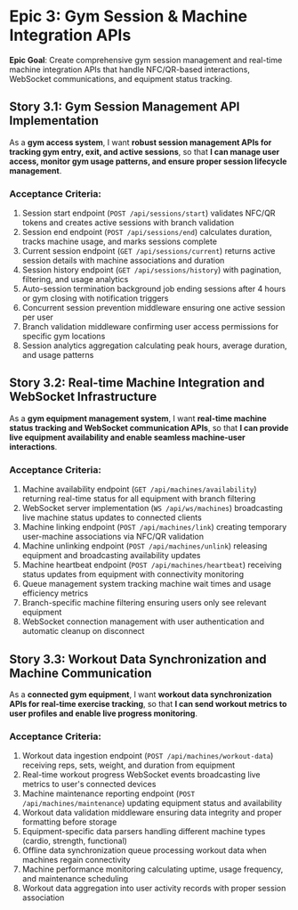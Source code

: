 # Epic 3: Gym Session & Machine Integration APIs

**Epic Goal**: Create comprehensive gym session management and real-time machine integration APIs that handle NFC/QR-based interactions, WebSocket communications, and equipment status tracking.

## Story 3.1: Gym Session Management API Implementation

As a **gym access system**,
I want **robust session management APIs for tracking gym entry, exit, and active sessions**,
so that **I can manage user access, monitor gym usage patterns, and ensure proper session lifecycle management**.

### Acceptance Criteria:
1. Session start endpoint (`POST /api/sessions/start`) validates NFC/QR tokens and creates active sessions with branch validation
2. Session end endpoint (`POST /api/sessions/end`) calculates duration, tracks machine usage, and marks sessions complete
3. Current session endpoint (`GET /api/sessions/current`) returns active session details with machine associations and duration
4. Session history endpoint (`GET /api/sessions/history`) with pagination, filtering, and usage analytics
5. Auto-session termination background job ending sessions after 4 hours or gym closing with notification triggers
6. Concurrent session prevention middleware ensuring one active session per user
7. Branch validation middleware confirming user access permissions for specific gym locations
8. Session analytics aggregation calculating peak hours, average duration, and usage patterns

## Story 3.2: Real-time Machine Integration and WebSocket Infrastructure

As a **gym equipment management system**,
I want **real-time machine status tracking and WebSocket communication APIs**,
so that **I can provide live equipment availability and enable seamless machine-user interactions**.

### Acceptance Criteria:
1. Machine availability endpoint (`GET /api/machines/availability`) returning real-time status for all equipment with branch filtering
2. WebSocket server implementation (`WS /api/ws/machines`) broadcasting live machine status updates to connected clients
3. Machine linking endpoint (`POST /api/machines/link`) creating temporary user-machine associations via NFC/QR validation
4. Machine unlinking endpoint (`POST /api/machines/unlink`) releasing equipment and broadcasting availability updates
5. Machine heartbeat endpoint (`POST /api/machines/heartbeat`) receiving status updates from equipment with connectivity monitoring
6. Queue management system tracking machine wait times and usage efficiency metrics
7. Branch-specific machine filtering ensuring users only see relevant equipment
8. WebSocket connection management with user authentication and automatic cleanup on disconnect

## Story 3.3: Workout Data Synchronization and Machine Communication

As a **connected gym equipment**,
I want **workout data synchronization APIs for real-time exercise tracking**,
so that **I can send workout metrics to user profiles and enable live progress monitoring**.

### Acceptance Criteria:
1. Workout data ingestion endpoint (`POST /api/machines/workout-data`) receiving reps, sets, weight, and duration from equipment
2. Real-time workout progress WebSocket events broadcasting live metrics to user's connected devices
3. Machine maintenance reporting endpoint (`POST /api/machines/maintenance`) updating equipment status and availability
4. Workout data validation middleware ensuring data integrity and proper formatting before storage
5. Equipment-specific data parsers handling different machine types (cardio, strength, functional)
6. Offline data synchronization queue processing workout data when machines regain connectivity
7. Machine performance monitoring calculating uptime, usage frequency, and maintenance scheduling
8. Workout data aggregation into user activity records with proper session association
